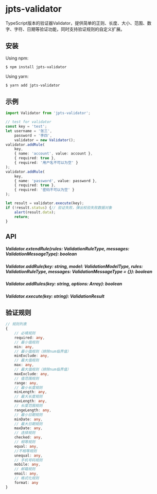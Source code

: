 # jpts-validator
TypeScript版本的验证器Validator，提供简单的正则、长度、大小、范围、数字、字符、日期等验证功能，同时支持验证规则的自定义扩展。

## 安装
Using npm:
```bash
$ npm install jpts-validator
```

Using yarn:
```bash
$ yarn add jpts-validator
```

## 示例
```ts
import Validator from 'jpts-validator';

// test for validator
const key = 'test';
let username = '张三',
    password = '李四',
    validator = new Validator();
validator.addRule(
    key,
    { name: 'account', value: account },
    { required: true },
    { required: '用户名不可以为空' }
);
validator.addRule(
    key,
    { name: 'password', value: password },
    { required: true },
    { required: '密码不可以为空' }
);

let result = validator.execute(key);
if (!result.status) {// 验证失败，弹出校验失败数据对象
    alert(result.data);
    return;
}
```

## API
##### Validator.extendRule(rules: ValidationRuleType, messages: ValidationMessageType): boolean
##### Validator.addRule(key: string, model: ValidationModelType, rules: ValidationRuleType, messages: ValidationMessageType = {}): boolean
##### Validator.addRules(key: string, options: Array<ValidationOptionType>): boolean
##### Validator.execute(key: string): ValidationResult

## 验证规则
```ts
// 规则列表
{
    // 必填规则
    required: any,
    // 最小值规则
    min: any,
    // 最小值规则（排除num临界值）
    minExclude: any,
    // 最大值规则
    max: any,
    // 最大值规则（排除num临界值）
    maxExclude: any,
    // 值范围规则
    range: any,
    // 最小长度规则
    minLength: any,
    // 最大长度规则
    maxLength: any,
    // 长度范围规则
    rangeLength: any,
    // 最小日期规则
    minDate: any,
    // 最大日期规则
    maxDate: any,
    // 选择规则
    checked: any,
    // 相等规则
    equal: any,
    //不相等规则
    unequal: any,
    // 手机号码规则
    mobile: any,
    // 邮箱规则
    email: any,
    // 格式化规则
    format: any
}
```